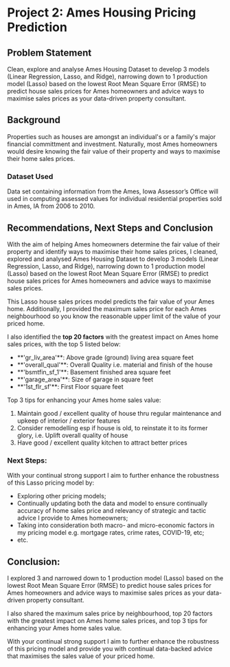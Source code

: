 # Project 2: Ames Housing Pricing Prediction

## Problem Statement
Clean, explore and analyse Ames Housing Dataset to develop 3 models (Linear Regression, Lasso, and Ridge), narrowing down to 1 production model (Lasso) based on the lowest Root Mean Square Error (RMSE) to predict house sales prices for Ames homeowners and advice ways to maximise sales prices as your data-driven property consultant.

## Background

Properties such as houses are amongst an individual's or a family's major financial committment and investment. Naturally, most Ames homeowners would desire knowing the fair value of their property and ways to maximise their home sales prices. 

### Dataset Used

Data set containing information from the Ames, Iowa Assessor’s Office will used in computing assessed values for individual residential properties sold in Ames, IA from 2006 to 2010.

## Recommendations, Next Steps and Conclusion

With the aim of helping Ames homeowners determine the fair value of their property and identify ways to maximise their home sales prices, I cleaned, explored and analysed Ames Housing Dataset to develop 3 models (Linear Regression, Lasso, and Ridge), narrowing down to 1 production model (Lasso) based on the lowest Root Mean Square Error (RMSE) to predict house sales prices for Ames homeowners and advice ways to maximise sales prices.

This Lasso house sales prices model predicts the fair value of your Ames home. Additionally, I provided the maximum sales price for each Ames neighbourhood so you know the reasonable upper limit of the value of your priced home. 

I also identified the **top 20 factors** with the greatest impact on Ames home sales prices, with the top 5 listed below:
- **'gr_liv_area'\**: Above grade (ground) living area square feet       
- **'overall_qual'\**: Overall Quality i.e. material and finish of the house
- **'bsmtfin_sf_1'\**: Basement finished area square feet
- **'garage_area'\**: Size of garage in square feet
- **'1st_flr_sf'\**: First Floor square feet

Top 3 tips for enhancing your Ames home sales value:
1. Maintain good / excellent quality of house thru regular maintenance and upkeep of interior / exterior features
2. Consider remodelling esp if house is old, to reinstate it to its former glory, i.e. Uplift overall quality of house
3. Have good / excellent quality kitchen to attract better prices

### Next Steps:

With your continual strong support I aim to further enhance the robustness of this Lasso pricing model by:
- Exploring other pricing models;
- Continually updating both the data and model to ensure continually accuracy of home sales price and relevancy of strategic and tactic advice I provide to Ames homeowners;   
- Taking into consideration both macro- and micro-economic factors in my pricing model e.g. mortgage rates, crime rates, COVID-19, etc;
- etc.

## Conclusion:

I explored 3 and narrowed down to 1 production model (Lasso) based on the lowest Root Mean Square Error (RMSE) to predict house sales prices for Ames homeowners and advice ways to maximise sales prices as your data-driven property consultant. 

I also shared the maximum sales price by neighbourhood, top 20 factors with the greatest impact on Ames home sales prices, and top 3 tips for enhancing your Ames home sales value.

With your continual strong support I aim to further enhance the robustness of this pricing model and provide you with continual data-backed advice that maximises the sales value of your priced home.